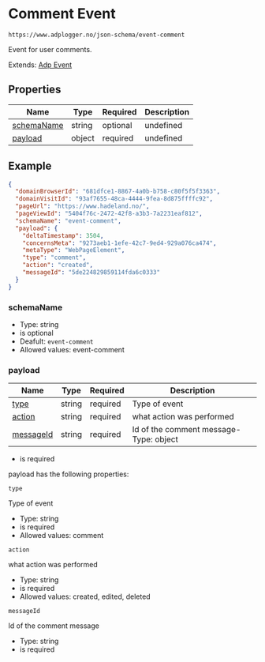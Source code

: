 
# Comment Event

```
https://www.adplogger.no/json-schema/event-comment
```

Event for user comments.

Extends: [Adp Event](./event.md)

## Properties

Name | Type | Required | Description
---- | ---- | -------- | -----------
[schemaName](#schemaName) | string | optional | undefined
[payload](#payload) | object | required | undefined

## Example

```json
{
  "domainBrowserId": "681dfce1-8867-4a0b-b758-c80f5f5f3363",
  "domainVisitId": "93af7655-48ca-4444-9fea-8d875ffffc92",
  "pageUrl": "https://www.hadeland.no/",
  "pageViewId": "5404f76c-2472-42f8-a3b3-7a2231eaf812",
  "schemaName": "event-comment",
  "payload": {
    "deltaTimestamp": 3504,
    "concernsMeta": "9273aeb1-1efe-42c7-9ed4-929a076ca474",
    "metaType": "WebPageElement",
    "type": "comment",
    "action": "created",
    "messageId": "5de224829859114fda6c0333"
  }
}
```





### schemaName

- Type: string
- is optional
- Deafult: `event-comment`
- Allowed values: event-comment


### payload

Name | Type | Required | Description
---- | ---- | -------- | -----------
[type](#type) | string | required | Type of event
[action](#action) | string | required | what action was performed
[messageId](#messageId) | string | required | Id of the comment message- Type: object
- is required


payload has the following properties:


`type`

Type of event

- Type: string
- is required
- Allowed values: comment

`action`

what action was performed

- Type: string
- is required
- Allowed values: created, edited, deleted

`messageId`

Id of the comment message

- Type: string
- is required

